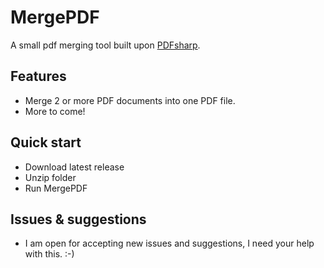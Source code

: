 # MergePDF
A small pdf merging tool built upon [PDFsharp](http://www.pdfsharp.com/PDFsharp/index.php?option=com_content&task=view&id=12&Itemid=40).

## Features
- Merge 2 or more PDF documents into one PDF file.
- More to come! 

## Quick start
* Download latest release
* Unzip folder
* Run MergePDF 

## Issues & suggestions

* I am open for accepting new issues and suggestions, I need your help with this. :-)

